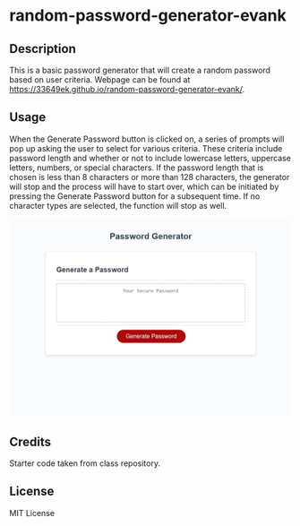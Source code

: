 # random-password-generator-evank

## Description
This is a basic password generator that will create a random password based on user criteria. Webpage can be found at https://33649ek.github.io/random-password-generator-evank/.

## Usage
When the Generate Password button is clicked on, a series of prompts will pop up asking the user to select for various criteria. These criteria include password length and whether or not to include lowercase letters, uppercase letters, numbers, or special characters. If the password length that is chosen is less than 8 characters or more than 128 characters, the generator will stop and the process will have to start over, which can be initiated by pressing the Generate Password button for a subsequent time. If no character types are selected, the function will stop as well.

![Password Generator Webpage](./assets/images/password-generator-screenshot.JPG)

## Credits
Starter code taken from class repository.

## License
MIT License
